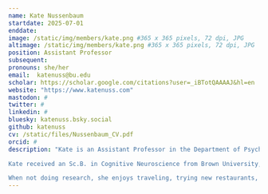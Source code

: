 ```yaml
---
name: Kate Nussenbaum
startdate: 2025-07-01
enddate:
image: /static/img/members/kate.png #365 x 365 pixels, 72 dpi, JPG
altimage: /static/img/members/kate.png #365 x 365 pixels, 72 dpi, JPG
position: Assistant Professor
subsequent:
pronouns: she/her
email:  katenuss@bu.edu
scholar: https://scholar.google.com/citations?user=_iBTotQAAAAJ&hl=en
website: "https://www.katenuss.com"
mastodon: #
twitter: #
linkedin: #
bluesky: katenuss.bsky.social
github: katenuss
cv: /static/files/Nussenbaum_CV.pdf
orcid: #
description: "Kate is an Assistant Professor in the Department of Psychological and Brain Sciences at Boston University. She is interested in understanding how learning, memory, and decision-making systems change and shape adaptive behavior across development.

Kate received an Sc.B. in Cognitive Neuroscience from Brown University, an MSc in Experimental Psychology from the University of Oxford, and a Ph.D. in Psychology from NYU. She completed postdoctoral training at the Princeton Neuroscience Institute before returning to her home state of MA to launch the lab in 2025.  

When not doing research, she enjoys traveling, trying new restaurants, and watching TV, though these days her hobbies have been supplanted by tending to a [demanding new roommate](/static/img/members/riley.jpeg)." 
---
```


